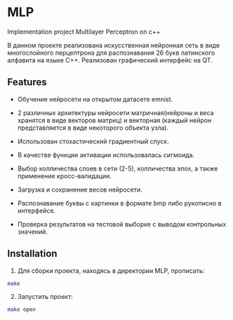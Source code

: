 # MLP
Implementation project Multilayer Perceptron on c++

В данном проекте реализована искусственная нейронная сеть в виде многослойного перцептрона для раcпознавания 26 букв латинского алфавита на языке С++. Реализован графический интерфейс на QT. 

## Features

- Обучение нейросети на открытом датасете emnist.

- 2 различных архитектуры нейросети матричная(нейроны и веса хранятся в виде векторов матриц) и векторная (каждый нейрон представляется в виде некоторого объекта узла).

- Использован стохастический градиентный спуск.

- В качестве функции активации использовалась сигмоида.

- Выбор колличества слоев в сети (2-5), колличества эпох, а также применение кросс-валидации.
  
- Загрузка и сохранение весов нейросети.

- Распознавание буквы с картинки в формате bmp либо рукописно в интерфейсе.

- Проверка результатов на тестовой выборке с выводом контрольных значений.


## Installation

1. Для cборки проекта, находясь в директории MLP, прописать:
```sh
make
```
2. Запустить проект:
```sh
make open
```

  
